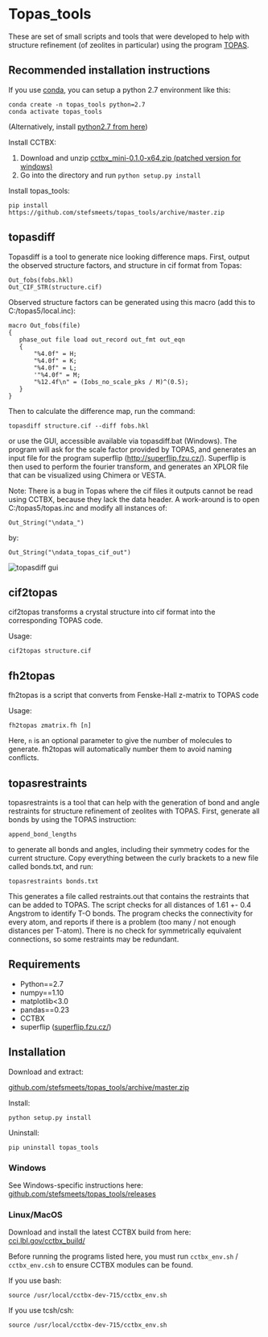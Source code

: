 # Topas_tools

These are set of small scripts and tools that were developed to help with structure refinement (of zeolites in particular) using the program [TOPAS](http://topas-academic.net/).

## Recommended installation instructions

If you use [conda](https://docs.conda.io/en/latest/miniconda.html), you can setup a python 2.7 environment like this:
    
    conda create -n topas_tools python=2.7
    conda activate topas_tools

(Alternatively, install [python2.7 from here](https://www.python.org/downloads/release/python-2716/))

Install CCTBX:

1. Download and unzip [cctbx_mini-0.1.0-x64.zip (patched version for windows)](https://github.com/stefsmeets/topas_tools/releases/download/v0.1.2/cctbx_mini-0.1.0-x64.zip)
2. Go into the directory and run `python setup.py install`

Install topas_tools:

    pip install https://github.com/stefsmeets/topas_tools/archive/master.zip

## topasdiff

Topasdiff is a tool to generate nice looking difference maps. First, output the observed structure factors, and structure in cif format from Topas:

    Out_fobs(fobs.hkl)
    Out_CIF_STR(structure.cif)

Observed structure factors can be generated using this macro (add this to C:/topas5/local.inc):

    macro Out_fobs(file)
    {
       phase_out file load out_record out_fmt out_eqn
       {
           "%4.0f" = H;
           "%4.0f" = K;
           "%4.0f" = L;
           '"%4.0f" = M;
           "%12.4f\n" = (Iobs_no_scale_pks / M)^(0.5);
       }
    }

Then to calculate the difference map, run the command:

    topasdiff structure.cif --diff fobs.hkl

or use the GUI, accessible available via topasdiff.bat (Windows). The program will ask for the scale factor provided by TOPAS, and generates an input file for the program superflip (http://superflip.fzu.cz/). Superflip is then used to perform the fourier transform, and generates an XPLOR file that can be visualized using Chimera or VESTA.

Note: There is a bug in Topas where the cif files it outputs cannot be read using CCTBX, because they lack the data header. A work-around is to open C:/topas5/topas.inc and modify all instances of:

    Out_String("\ndata_")

by:
   
    Out_String("\ndata_topas_cif_out")

![topasdiff gui](https://cloud.githubusercontent.com/assets/873520/14959028/c68ba2e4-108d-11e6-9942-f8e6acc1559f.png)

## cif2topas

cif2topas transforms a crystal structure into cif format into the corresponding TOPAS code.

Usage:

    cif2topas structure.cif


## fh2topas

fh2topas is a script that converts from Fenske-Hall z-matrix to TOPAS code

Usage:

    fh2topas zmatrix.fh [n]

Here, `n` is an optional parameter to give the number of molecules to generate. fh2topas will automatically number them to avoid naming conflicts.


## topasrestraints

topasrestraints is a tool that can help with the generation of bond and angle restraints for structure refinement of zeolites with TOPAS. First, generate all bonds by using the TOPAS instruction:

    append_bond_lengths

to generate all bonds and angles, including their symmetry codes for the current structure. Copy everything between the curly brackets to a new file called bonds.txt, and run:

    topasrestraints bonds.txt

This generates a file called restraints.out that contains the restraints that can be added to TOPAS. The script checks for all distances of 1.61 +- 0.4 Angstrom to identify T-O bonds. The program checks the connectivity for every atom, and reports if there is a problem (too many / not enough distances per T-atom). There is no check for symmetrically equivalent connections, so some restraints may be redundant.


## Requirements

- Python==2.7
- numpy==1.10
- matplotlib<3.0
- pandas==0.23
- CCTBX
- superflip ([superflip.fzu.cz/](http://superflip.fzu.cz/))


## Installation

Download and extract:

[github.com/stefsmeets/topas_tools/archive/master.zip](https://github.com/stefsmeets/topas_tools/archive/master.zip)

Install:

    python setup.py install

Uninstall:

    pip uninstall topas_tools

### Windows

See Windows-specific instructions here: [github.com/stefsmeets/topas_tools/releases](https://github.com/stefsmeets/topas_tools/releases)

### Linux/MacOS

Download and install the latest CCTBX build from here: [cci.lbl.gov/cctbx_build/](http://cci.lbl.gov/cctbx_build/)

Before running the programs listed here, you must run `cctbx_env.sh` / `cctbx_env.csh` to ensure CCTBX modules can be found.

If you use bash:

    source /usr/local/cctbx-dev-715/cctbx_env.sh

If you use tcsh/csh:

    source /usr/local/cctbx-dev-715/cctbx_env.sh





